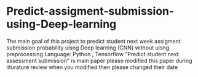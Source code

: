 # Predict-assigment-submission-using-Deep-learning
The main goal of this project to predict student next week assigment submission probability uisng Deep learning (CNN) without uisng preprocessing 
Language: Python , Tensorflow
"Predict student next assessment submission" is main paper please modified this paper during liturature review when you modified then please changed their date
